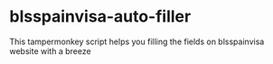 # blsspainvisa-auto-filler
This tampermonkey script helps you filling the fields on blsspainvisa website with a breeze
